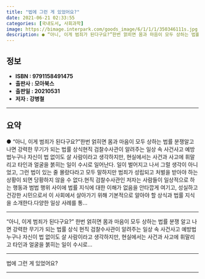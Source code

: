 ```yaml
---
title: "법에 그런 게 있었어요?"
date: 2021-06-21 02:33:55
categories: [국내도서, 사회과학]
image: https://bimage.interpark.com/goods_image/6/1/1/1/350346111s.jpg
description: ● “아니, 이게 범죄가 된다구요?”한번 얽히면 몸과 마음이 모두 상하는 법률 분쟁알고 나면 강력한 무기가 되는 법률 상식현직 검찰수사관이 알려주는 일상 속 사건사고 예방법누구나 자신이 법 없이도 살 사람이라고 생각하지만, 현실에서는 사건과 사고에 휘말리고 타인과 얼굴을 붉히는 일이
---
```


## **정보**

- **ISBN : 9791158491475**
- **출판사 : 모아북스**
- **출판일 : 20210531**
- **저자 : 강병철**

------



## **요약**

●  “아니, 이게 범죄가 된다구요?”한번 얽히면 몸과 마음이 모두 상하는 법률 분쟁알고 나면 강력한 무기가 되는 법률 상식현직 검찰수사관이 알려주는 일상 속 사건사고 예방법누구나 자신이 법 없이도 살 사람이라고 생각하지만, 현실에서는 사건과 사고에 휘말리고 타인과 얼굴을 붉히는 일이 수시로 일어난다. 일이 벌어지고 나서 그럴 생각이 아니었고, 그런 법이 있는 줄 몰랐다라고 모두 말하지만 범죄가 성립되고 처벌을 받아야 하는 상황이 되면 당황하지 않을 수 없다.현직 검찰수사관인 저자는 사람들이 일상적으로 하는 행동과 범법 행위 사이에 법률 지식에 대한 이해가 없음을 안타깝게 여기고, 성실하고 건강한 시민으로서 이 사회에서 살아가기 위해 기본적으로 알아야 할 상식과 법률 지식을 소개한다.다양한 일상 사례를 통...

------

“아니, 이게 범죄가 된다구요?”
한번 얽히면 몸과 마음이 모두 상하는 법률 분쟁
알고 나면 강력한 무기가 되는 법률 상식
현직 검찰수사관이 알려주는 일상 속 사건사고 예방법누구나 자신이 법 없이도 살 사람이라고 생각하지만, 현실에서는 사건과 사고에 휘말리고 타인과 얼굴을 붉히는 일이 수시로... 

------


법에 그런 게 있었어요? 

------


